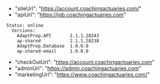* "siteUrl": "https://account.coachingactuaries.com/"
* "apiUrl": "https://job.coachingactuaries.com"
```
Status: online
  Versions:
    AdaptPrep.API       2.1.1.28243
    ap-shared           2.1.1.28238
    AdaptPrep.Database  1.0.0.0
    ap-shared-email     1.0.0.0
```

* "checkOutUrl": "https://account.coachingactuaries.com"
* "adminUrl": "https://admin.coachingactuaries.com"
* "marketingUrl": "https://www.coachingactuaries.com/"
